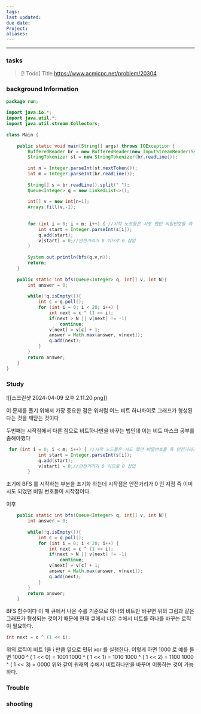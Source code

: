 ```yaml
---
tags: 
last updated: 
due date: 
Project: 
aliases:
---
```

--- 
### tasks

> [! Todo] Title
> https://www.acmicpc.net/problem/20304

### background Information

```java
package run;  
  
import java.io.*;  
import java.util.*;  
import java.util.stream.Collectors;  
  
class Main {  
  
    public static void main(String[] args) throws IOException {  
        BufferedReader br = new BufferedReader(new InputStreamReader(System.in));  
        StringTokenizer st = new StringTokenizer(br.readLine());  
  
        int n = Integer.parseInt(st.nextToken());  
        int m = Integer.parseInt(br.readLine());  
  
        String[] s = br.readLine().split(" ");  
        Queue<Integer> q = new LinkedList<>();  
  
        int[] v = new int[n+1];  
        Arrays.fill(v,-1);  
  
  
        for (int i = 0; i < m; i++) { //시작 노드들은 시도 했던 비밀번호들 즉 안전거리가 0 지점에서 출발한다.  
            int start = Integer.parseInt(s[i]);  
            q.add(start);  
            v[start] = 0;//안전거리가 0 이므로 0 삽입  
        }  
  
        System.out.println(bfs(q,v,n));  
        return;  
    }  
  
    public static int bfs(Queue<Integer> q, int[] v, int N){  
        int answer = 0;  
  
        while(!q.isEmpty()){  
            int c = q.poll();  
            for (int i = 0; i < 20; i++) {  
                int next = c ^ (1 << i);  
                if(next > N || v[next] != -1)  
                    continue;  
                v[next] = v[c] + 1;  
                answer = Math.max(answer, v[next]);  
                q.add(next);  
            }  
        }  
        return answer;  
    }  
}
```

### Study

![[스크린샷 2024-04-09 오후 2.11.20.png]]

이 문제를 풀기 위해서 가장 중요한 점은 위처럼 어느 비트 하나차이로 그래프가 형성된다는 것을 깨닫는 것이다

두번째는 시작점에서 다른 점으로 비트하나만을 바꾸는 법인데 이는 비트 마스크 공부를 좀해야했다



```java
 for (int i = 0; i < m; i++) { //시작 노드들은 시도 했던 비밀번호들 즉 안전거리가 0 지점에서 출발한다.  
            int start = Integer.parseInt(s[i]);  
            q.add(start);  
            v[start] = 0;//안전거리가 0 이므로 0 삽입  
        }  
```

초기에 BFS 를 시작하는 부분을 초기화 하는데 시작점은 안전거리가 0 인 지점 즉 이미 시도 되었던 비밀 번호들이 시작점이다.

이후 
```java
    public static int bfs(Queue<Integer> q, int[] v, int N){  
        int answer = 0;  
  
        while(!q.isEmpty()){  
            int c = q.poll();  
            for (int i = 0; i < 20; i++) {  
                int next = c ^ (1 << i);  
                if(next > N || v[next] != -1)  
                    continue;  
                v[next] = v[c] + 1;  
                answer = Math.max(answer, v[next]);  
                q.add(next);  
            }  
        }  
        return answer;  
    }  
```

BFS 함수이다 이 때 큐에서 나온 수를 기준으로 하나의 비트만 바꾸면 위의 그림과 같은 그래프가 형성되는 것이기 때문에 현재 큐에서 나온 수에서 비트를 하나를 바꾸는 로직이 필요하다.

```java
int next = c ^ (1 << i);  
```

위의 로직이 비트 1을 i 만큼 옆으로 민뒤 xor 를 실행한다. 이렇게 하면 
1000 로 예를 들면 
1000 ^ ( 1 << 0) = 1001
1000 ^ ( 1 << 1) = 1010
1000 ^ ( 1 << 2) = 1100
1000 ^ ( 1 << 3) = 0000
위와 같이 원래의 수에서 비트하나만을 바꾸며 이동하는 것이 가능하다.






### Trouble





### shooting
